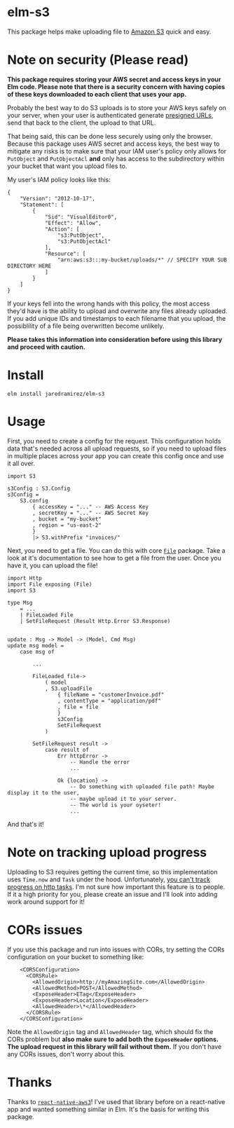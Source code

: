 # elm-s3

This package helps make uploading file to [Amazon S3](https://aws.amazon.com/s3/) quick and easy.

# Note on security (Please read)

**This package requires storing your AWS secret and access keys in your Elm code. Please note that there is a security concern with having copies of these keys downloaded to each client that uses your app.**

Probably the best way to do S3 uploads is to store your AWS keys safely on your server, when your user is authenticated generate [presigned URLs](https://docs.aws.amazon.com/AmazonS3/latest/dev/PresignedUrlUploadObject.html), send that back to the client, the upload to that URL.

That being said, this can be done less securely using only the browser. Because this package uses AWS secret and access keys, the best way to mitigate any risks is to make sure that your IAM user's policy only allows for `PutObject` and `PutObjectAcl` **and** only has access to the subdirectory within your bucket that want you upload files to.

My user's IAM policy looks like this:
```
{
    "Version": "2012-10-17",
    "Statement": [
        {
            "Sid": "VisualEditor0",
            "Effect": "Allow",
            "Action": [
                "s3:PutObject",
                "s3:PutObjectAcl"
            ],
            "Resource": [
                "arn:aws:s3:::my-bucket/uploads/*" // SPECIFY YOUR SUB DIRECTORY HERE
            ]
        }
    ]
}
```

If your keys fell into the wrong hands with this policy, the most access they'd have is the ability to upload and overwrite any files already uploaded. If you add unique IDs and timestamps to each filename that you upload, the possiblility of a file being overwritten become unlikely.

**Please takes this information into consideration before using this library and proceed with caution.**


# Install

`elm install jaredramirez/elm-s3`

# Usage

First, you need to create a config for the request. This configuration holds data that's needed across all upload requests, so if you need to upload files in multiple places across your app you can create this config once and use it all over.

    import S3

    s3Config : S3.Config
    s3Config =
        S3.config
            { accessKey = "..." -- AWS Access Key
            , secretKey = "..." -- AWS Secret Key
            , bucket = "my-bucket"
            , region = "us-east-2"
            }
            |> S3.withPrefix "invoices/"

Next, you need to get a file. You can do this with core [`File`](https://package.elm-lang.org/packages/elm/file/latest/File-Select) package. Take a look at it's documentation to see how to get a file from the user. Once you have it, you can upload the file!

    import Http
    import File exposing (File)
    import S3

    type Msg
        = ...
        | FileLoaded File
        | SetFileRequest (Result Http.Error S3.Response)


    update : Msg -> Model -> (Model, Cmd Msg)
    update msg model =
        case msg of

            ...

            FileLoaded file->
                ( model
                , S3.uploadFile
                    { fileName = "customerInvoice.pdf"
                    , contentType = "application/pdf"
                    , file = file
                    }
                    s3Config
                    SetFileRequest
                )

            SetFileRequest result ->
                case result of
                    Err httpError ->
                        -- Handle the error
                        ...

                    Ok {location} ->
                        -- Do something with uploaded file path! Maybe display it to the user,
                        -- maybe upload it to your server.
                        -- The world is your oyseter!
                        ...

And that's it!

# Note on tracking upload progress

Uploading to S3 requires getting the current time, so this implementation uses `Time.now`  and `Task` under the hood. Unfortunately, [you can't track progress on http tasks](https://github.com/elm/http/issues/61). I'm not sure how important this feature is to people. If it a high priority for you, please create an issue and I'll look into adding work around support for it!

# CORs issues

If you use this package and run into issues with CORs, try setting the CORs configuration on your bucket to something like:
```
    <CORSConfiguration>
      <CORSRule>
        <AllowedOrigin>http://myAmazingSite.com</AllowedOrigin>
        <AllowedMethod>POST</AllowedMethod>
        <ExposeHeader>ETag</ExposeHeader>
        <ExposeHeader>Location</ExposeHeader>
        <AllowedHeader>\*</AllowedHeader>
      </CORSRule>
    </CORSConfiguration>
```
Note the `AllowedOrigin` tag and `AllowedHeader` tag, which should fix the CORs problem but **also make sure to add both the `ExposeHeader` options. The upload request in this library will fail without them.** If you don't have any CORs issues, don't worry about this.

# Thanks

Thanks to [`react-native-aws3`](https://github.com/benjreinhart/react-native-aws3)! I've used that library before on a react-native app and wanted something similar in Elm. It's the basis for writing this package.
